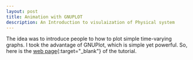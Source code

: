 ```yaml
---
layout: post
title: Animation with GNUPLOT
description: An Introduction to visulaization of Physical system
---
```


The idea was to introduce people to how to plot simple time-varying graphs. I took the advantage of GNUPlot, which is simple yet powerful. So, here is the [web page](https://arabindo.github.io/animation){:target="_blank"} of the tutorial.
